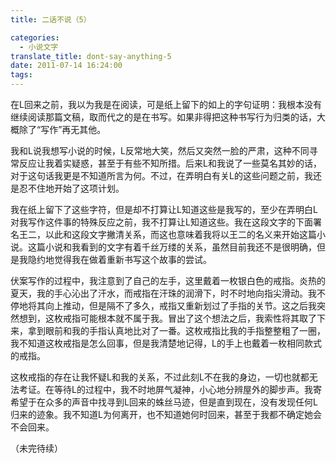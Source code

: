 ```yaml
---
title: 二话不说（5）

categories:
  - 小说文字
translate_title: dont-say-anything-5
date: 2011-07-14 16:24:00
tags:
---
```


在L回来之前，我以为我是在阅读，可是纸上留下的如上的字句证明：我根本没有继续阅读那篇文稿，取而代之的是在书写。如果非得把这种书写行为归类的话，大概除了“写作”再无其他。

我和L说我想写小说的时候，L反常地大笑，然后又突然一脸的严肃，这种不同寻常反应让我着实疑惑，甚至于有些不知所措。后来L和我说了一些莫名其妙的话，对于这句话我更是不知道所言为何。不过，在弄明白有关L的这些问题之前，我还是忍不住地开始了这项计划。

我在纸上留下了这些字符，但是却不打算让L知道这些是我写的，至少在弄明白L对我写作这件事的特殊反应之前，我不打算让L知道这些。我在这段文字的下面署名王二，以此和这段文字撇清关系，而这也意味着我将以王二的名义来开始这篇小说。这篇小说和我看到的文字有着千丝万缕的关系，虽然目前我还不是很明确，但是我隐约地觉得我在做着重新书写这个故事的尝试。

伏案写作的过程中，我注意到了自己的左手，这里戴着一枚银白色的戒指。炎热的夏天，我的手心沁出了汗水，而戒指在汗珠的润滑下，时不时地向指尖滑动。我不停地将其向上推动，但是隔不了多久，戒指又重新划过了手指的关节。这之后我突然想到，这枚戒指可能根本就不属于我。冒出了这个想法之后，我索性将其取了下来，拿到眼前和我的手指认真地比对了一番。这枚戒指比我的手指整整粗了一圈，我不知道这枚戒指是怎么回事，但是我清楚地记得，L的手上也戴着一枚相同款式的戒指。

这枚戒指的存在让我怀疑L和我的关系，不过此刻L不在我的身边，一切也就都无法考证。在等待L的过程中，我不时地屏气凝神，小心地分辨屋外的脚步声。我寄希望于在众多的声音中找寻到L回来的蛛丝马迹，但是直到现在，没有发现任何L归来的迹象。我不知道L为何离开，也不知道她何时回来，甚至于我都不确定她会不会回来。

（未完待续）